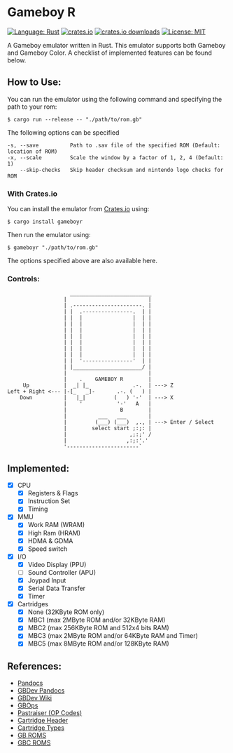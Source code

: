 # Gameboy R

[![Language: Rust](https://img.shields.io/badge/language-Rust-%23000000.svg?style=flat&logo=rust)](https://www.rust-lang.org/)
[![crates.io](https://img.shields.io/crates/v/gameboyr)](https://crates.io/crates/gameboyr)
[![crates.io downloads](https://img.shields.io/crates/d/gameboyr)](https://crates.io/crates/gameboyr)
[![License: MIT](https://img.shields.io/crates/l/gameboyr)](https://github.com/jordanshatford/gameboy-r/blob/main/LICENSE.md)

A Gameboy emulator written in Rust. This emulator supports both Gameboy and Gameboy Color. A checklist of implemented features can be found below.

## How to Use:
You can run the emulator using the following command and specifying the path to your rom:
```
$ cargo run --release -- "./path/to/rom.gb"
```
The following options can be specified
```
-s, --save          Path to .sav file of the specified ROM (Default: location of ROM)
-x, --scale         Scale the window by a factor of 1, 2, 4 (Default: 1)
    --skip-checks   Skip header checksum and nintendo logo checks for ROM
```

### With Crates.io
You can install the emulator from [Crates.io](https://crates.io/crates/gameboyr) using:
```
$ cargo install gameboyr
```
Then run the emulator using:
```
$ gameboyr "./path/to/rom.gb"
```
The options specified above are also available here.

### Controls:
```
                    __________________________
                  |                          |
                  | .----------------------. |
                  | |  .----------------.  | |
                  | |  |                |  | |
                  | |  |                |  | |
                  | |  |                |  | |
                  | |  |                |  | |
                  | |  |                |  | |
                  | |  |                |  | |
                  | |  |                |  | |
                  | |  '----------------'  | |
                  | |______________________/ |
                  |                          |
                  |    .    GAMEBOY R        |
     Up           |  _| |_              .-.  | ---> Z
Left + Right <--- |-[_   _]-       .-. (   ) |
    Down          |   |_|         (   ) '-'  | ---> X
                  |    '           '-'   A   |
                  |                 B        |
                  |          ___   ___       |
                  |         (___) (___)  ,., | ---> Enter / Select
                  |        select start ;:;: |
                  |                    ,;:;' /
                  |                   ,:;:'.'
                  '-----------------------`
```

## Implemented:
- [x] CPU
  - [x] Registers & Flags
  - [x] Instruction Set
  - [x] Timing
- [X] MMU
  - [x] Work RAM (WRAM)
  - [x] High Ram (HRAM)
  - [x] HDMA & GDMA
  - [x] Speed switch
- [X] I/O
  - [X] Video Display (PPU)
  - [ ] Sound Controller (APU)
  - [x] Joypad Input
  - [x] Serial Data Transfer
  - [x] Timer
- [x] Cartridges
  - [x] None (32KByte ROM only)
  - [x] MBC1 (max 2MByte ROM and/or 32KByte RAM)
  - [x] MBC2 (max 256KByte ROM and 512x4 bits RAM)
  - [x] MBC3 (max 2MByte ROM and/or 64KByte RAM and Timer)
  - [x] MBC5 (max 8MByte ROM and/or 128KByte RAM)

## References:
- [Pandocs](https://bgb.bircd.org/pandocs.htm)
- [GBDev Pandocs](https://gbdev.io/pandocs/)
- [GBDev Wiki](https://gbdev.gg8.se/wiki/articles/Video_Display)
- [GBOps](https://izik1.github.io/gbops/)
- [Pastraiser (OP Codes)](https://www.pastraiser.com/cpu/gameboy/gameboy_opcodes.html)
- [Cartridge Header](https://gbdev.gg8.se/wiki/articles/The_Cartridge_Header)
- [Cartridge Types](https://gbdev.gg8.se/wiki/articles/Memory_Bank_Controllers)
- [GB ROMS](https://www.romsgames.net/roms/gameboy/)
- [GBC ROMS](https://www.romsgames.net/roms/gameboy-color/)

